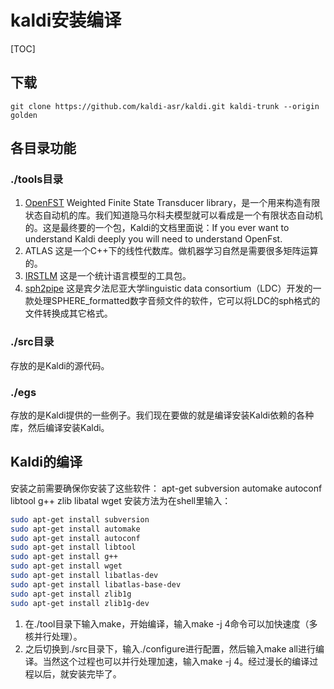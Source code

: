 # kaldi安装编译

[TOC]



## 下载
`git clone https://github.com/kaldi-asr/kaldi.git kaldi-trunk --origin golden`

## 各目录功能
### ./tools目录
1. [OpenFST](http://www.openfst.org/twiki/bin/view/FST/WebHome)
Weighted Finite State Transducer library，是一个用来构造有限状态自动机的库。我们知道隐马尔科夫模型就可以看成是一个有限状态自动机的。这是最终要的一个包，Kaldi的文档里面说：If you ever want to understand Kaldi deeply you will need to understand OpenFst.
2. ATLAS
这是一个C++下的线性代数库。做机器学习自然是需要很多矩阵运算的。
3. [IRSTLM](https://sourceforge.net/projects/irstlm/)
这是一个统计语言模型的工具包。
4. [sph2pipe](https://www.ldc.upenn.edu/language-resources/tools/sphere-conversion-tools)
这是宾夕法尼亚大学linguistic data consortium（LDC）开发的一款处理SPHERE_formatted数字音频文件的软件，它可以将LDC的sph格式的文件转换成其它格式。
### ./src目录
存放的是Kaldi的源代码。
### ./egs
存放的是Kaldi提供的一些例子。我们现在要做的就是编译安装Kaldi依赖的各种库，然后编译安装Kaldi。

## Kaldi的编译
安装之前需要确保你安装了这些软件：
apt-get 
subversion 
automake 
autoconf 
libtool 
g++ 
zlib 
libatal 
wget
安装方法为在shell里输入：
```bash
sudo apt-get install subversion
sudo apt-get install automake
sudo apt-get install autoconf
sudo apt-get install libtool
sudo apt-get install g++
sudo apt-get install wget
sudo apt-get install libatlas-dev
sudo apt-get install libatlas-base-dev
sudo apt-get install zlib1g
sudo apt-get install zlib1g-dev 
```
1. 在./tool目录下输入make，开始编译，输入make -j 4命令可以加快速度（多核并行处理）。
2. 之后切换到./src目录下，输入./configure进行配置，然后输入make all进行编译。当然这个过程也可以并行处理加速，输入make -j 4。经过漫长的编译过程以后，就安装完毕了。